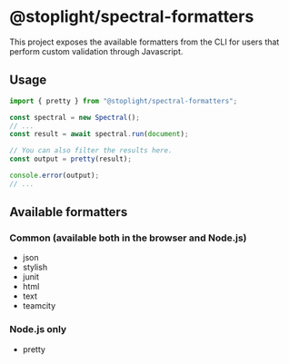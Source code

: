 # @stoplight/spectral-formatters

This project exposes the available formatters from the CLI for users that perform custom validation through Javascript.

## Usage

```ts
import { pretty } from "@stoplight/spectral-formatters";

const spectral = new Spectral();
// ...
const result = await spectral.run(document);

// You can also filter the results here.
const output = pretty(result);

console.error(output);
// ...
```

## Available formatters

### Common (available both in the browser and Node.js)

- json
- stylish
- junit
- html
- text
- teamcity

### Node.js only

- pretty
